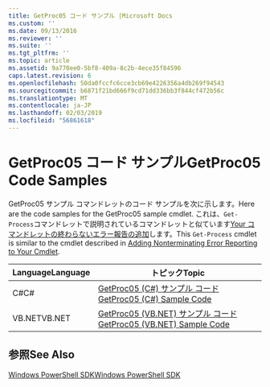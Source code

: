 ```yaml
---
title: GetProc05 コード サンプル |Microsoft Docs
ms.custom: ''
ms.date: 09/13/2016
ms.reviewer: ''
ms.suite: ''
ms.tgt_pltfrm: ''
ms.topic: article
ms.assetid: 9a770ee0-5bf8-409a-8c2b-4ece35f84596
caps.latest.revision: 6
ms.openlocfilehash: 50da0fccfc6cce3cb69e4226356a4db269f94543
ms.sourcegitcommit: b6871f21bd666f9cd71dd336bb3f844cf472b56c
ms.translationtype: MT
ms.contentlocale: ja-JP
ms.lasthandoff: 02/03/2019
ms.locfileid: "56861618"
---
```

# <a name="getproc05-code-samples"></a><span data-ttu-id="de63e-102">GetProc05 コード サンプル</span><span class="sxs-lookup"><span data-stu-id="de63e-102">GetProc05 Code Samples</span></span>

<span data-ttu-id="de63e-103">GetProc05 サンプル コマンドレットのコード サンプルを次に示します。</span><span class="sxs-lookup"><span data-stu-id="de63e-103">Here are the code samples for the GetProc05 sample cmdlet.</span></span> <span data-ttu-id="de63e-104">これは、`Get-Process`コマンドレットで説明されているコマンドレットと似ています[Your コマンドレットの終わらないエラー報告の追加](../cmdlet/adding-non-terminating-error-reporting-to-your-cmdlet.md)します。</span><span class="sxs-lookup"><span data-stu-id="de63e-104">This `Get-Process` cmdlet is similar to the cmdlet described in [Adding Nonterminating Error Reporting to Your Cmdlet](../cmdlet/adding-non-terminating-error-reporting-to-your-cmdlet.md).</span></span>

|<span data-ttu-id="de63e-105">Language</span><span class="sxs-lookup"><span data-stu-id="de63e-105">Language</span></span>|<span data-ttu-id="de63e-106">トピック</span><span class="sxs-lookup"><span data-stu-id="de63e-106">Topic</span></span>|
|--------------|-----------|
|<span data-ttu-id="de63e-107">C#</span><span class="sxs-lookup"><span data-stu-id="de63e-107">C#</span></span>|[<span data-ttu-id="de63e-108">GetProc05 (C#) サンプル コード</span><span class="sxs-lookup"><span data-stu-id="de63e-108">GetProc05 (C#) Sample Code</span></span>](./getproc05-csharp-sample-code.md)|
|<span data-ttu-id="de63e-109">VB.NET</span><span class="sxs-lookup"><span data-stu-id="de63e-109">VB.NET</span></span>|[<span data-ttu-id="de63e-110">GetProc05 (VB.NET) サンプル コード</span><span class="sxs-lookup"><span data-stu-id="de63e-110">GetProc05 (VB.NET) Sample Code</span></span>](./getproc05-vb-net-sample-code.md)|

## <a name="see-also"></a><span data-ttu-id="de63e-111">参照</span><span class="sxs-lookup"><span data-stu-id="de63e-111">See Also</span></span>

[<span data-ttu-id="de63e-112">Windows PowerShell SDK</span><span class="sxs-lookup"><span data-stu-id="de63e-112">Windows PowerShell SDK</span></span>](../windows-powershell-reference.md)
